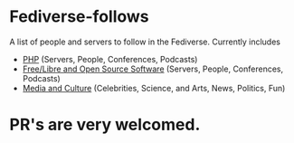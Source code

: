 # Fediverse-follows
A list of people and servers to follow in the Fediverse. Currently includes 
- [PHP](php.md) (Servers, People, Conferences, Podcasts)
- [Free/Libre and Open Source Software](floss.md) (Servers, People, Conferences, Podcasts)
- [Media and Culture](media-and-culture.md) (Celebrities, Science, and Arts, News, Politics, Fun)

# PR's are very welcomed.
